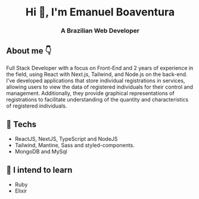<h1 align="center">Hi 👋, I'm Emanuel Boaventura</h1>
<h3 align="center">A Brazilian Web Developer</h3>

## About me 👇

Full Stack Developer with a focus on Front-End and 2 years of experience in the field, using React with Next.js, Tailwind, and Node.js on the back-end. I've developed applications that store individual registrations in services, allowing users to view the data of registered individuals for their control and management. Additionally, they provide graphical representations of registrations to facilitate understanding of the quantity and characteristics of registered individuals.

## 🔭 Techs
- ReactJS, NextJS, TypeScript and NodeJS
- Tailwind, Mantine, Sass and styled-components.
- MongoDB and MySql

## 🌱 I intend to learn
- Ruby
- Elixir
